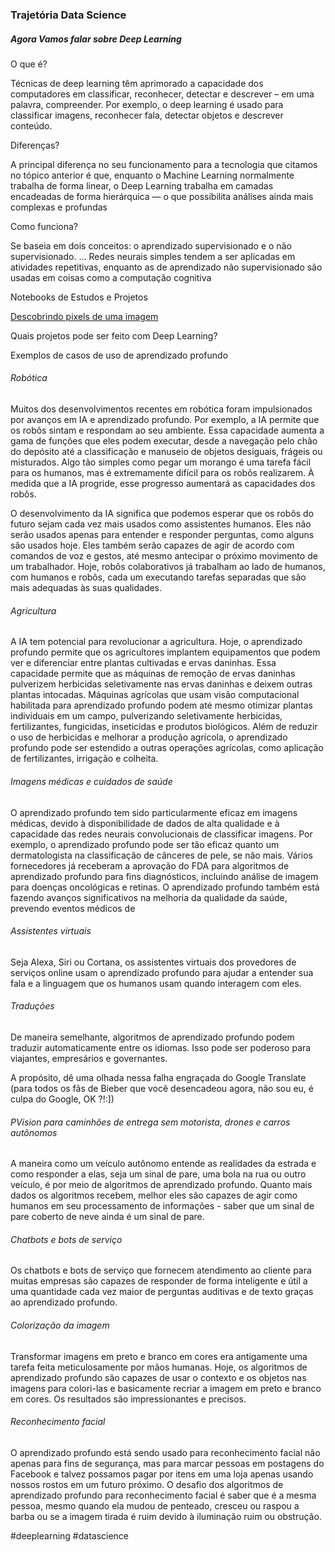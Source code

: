 ### Trajetória Data Science

##### Agora Vamos falar sobre Deep Learning


O que é?

Técnicas de deep learning têm aprimorado a capacidade dos computadores em classificar, reconhecer, detectar e descrever – em uma palavra, compreender. Por exemplo, o deep learning é usado para classificar imagens, reconhecer fala, detectar objetos e descrever conteúdo.

Diferenças?

A principal diferença no seu funcionamento para a tecnologia que citamos no tópico anterior é que, enquanto o Machine Learning normalmente trabalha de forma linear, o Deep Learning trabalha em camadas encadeadas de forma hierárquica — o que possibilita análises ainda mais complexas e profundas

Como funciona?

Se baseia em dois conceitos: o aprendizado supervisionado e o não supervisionado. ... Redes neurais simples tendem a ser aplicadas em atividades repetitivas, enquanto as de aprendizado não supervisionado são usadas em coisas como a computação cognitiva


Notebooks de Estudos e Projetos

[Descobrindo pixels de uma imagem](https://github.com/TatianaFlorentino/DeepLearning/blob/master/Deep_Learning.ipynb)




Quais projetos pode ser feito com Deep Learning?

Exemplos de casos de uso de aprendizado profundo

###### Robótica
Muitos dos desenvolvimentos recentes em robótica foram impulsionados por avanços em IA e aprendizado profundo. Por exemplo, a IA permite que os robôs sintam e respondam ao seu ambiente. Essa capacidade aumenta a gama de funções que eles podem executar, desde a navegação pelo chão do depósito até a classificação e manuseio de objetos desiguais, frágeis ou misturados. Algo tão simples como pegar um morango é uma tarefa fácil para os humanos, mas é extremamente difícil para os robôs realizarem. À medida que a IA progride, esse progresso aumentará as capacidades dos robôs.

O desenvolvimento da IA ​​significa que podemos esperar que os robôs do futuro sejam cada vez mais usados ​​como assistentes humanos. Eles não serão usados ​​apenas para entender e responder perguntas, como alguns são usados ​​hoje. Eles também serão capazes de agir de acordo com comandos de voz e gestos, até mesmo antecipar o próximo movimento de um trabalhador. Hoje, robôs colaborativos já trabalham ao lado de humanos, com humanos e robôs, cada um executando tarefas separadas que são mais adequadas às suas qualidades.


###### Agricultura
A IA tem potencial para revolucionar a agricultura. Hoje, o aprendizado profundo permite que os agricultores implantem equipamentos que podem ver e diferenciar entre plantas cultivadas e ervas daninhas. Essa capacidade permite que as máquinas de remoção de ervas daninhas pulverizem herbicidas seletivamente nas ervas daninhas e deixem outras plantas intocadas. Máquinas agrícolas que usam visão computacional habilitada para aprendizado profundo podem até mesmo otimizar plantas individuais em um campo, pulverizando seletivamente herbicidas, fertilizantes, fungicidas, inseticidas e produtos biológicos. Além de reduzir o uso de herbicidas e melhorar a produção agrícola, o aprendizado profundo pode ser estendido a outras operações agrícolas, como aplicação de fertilizantes, irrigação e colheita.

######  Imagens médicas e cuidados de saúde
O aprendizado profundo tem sido particularmente eficaz em imagens médicas, devido à disponibilidade de dados de alta qualidade e à capacidade das redes neurais convolucionais de classificar imagens. Por exemplo, o aprendizado profundo pode ser tão eficaz quanto um dermatologista na classificação de cânceres de pele, se não mais. Vários fornecedores já receberam a aprovação do FDA para algoritmos de aprendizado profundo para fins diagnósticos, incluindo análise de imagem para doenças oncológicas e retinas. O aprendizado profundo também está fazendo avanços significativos na melhoria da qualidade da saúde, prevendo eventos médicos de

###### Assistentes virtuais
Seja Alexa, Siri ou Cortana, os assistentes virtuais dos provedores de serviços online usam o aprendizado profundo para ajudar a entender sua fala e a linguagem que os humanos usam quando interagem com eles.


###### Traduções
De maneira semelhante, algoritmos de aprendizado profundo podem traduzir automaticamente entre os idiomas. Isso pode ser poderoso para viajantes, empresários e governantes.

A propósito, dê uma olhada nessa falha engraçada do Google Translate (para todos os fãs de Bieber que você desencadeou agora, não sou eu, é culpa do Google, OK ?!:])

###### PVision para caminhões de entrega sem motorista, drones e carros autônomos
A maneira como um veículo autônomo entende as realidades da estrada e como responder a elas, seja um sinal de pare, uma bola na rua ou outro veículo, é por meio de algoritmos de aprendizado profundo. Quanto mais dados os algoritmos recebem, melhor eles são capazes de agir como humanos em seu processamento de informações - saber que um sinal de pare coberto de neve ainda é um sinal de pare.


###### Chatbots e bots de serviço
Os chatbots e bots de serviço que fornecem atendimento ao cliente para muitas empresas são capazes de responder de forma inteligente e útil a uma quantidade cada vez maior de perguntas auditivas e de texto graças ao aprendizado profundo.

###### Colorização da imagem
Transformar imagens em preto e branco em cores era antigamente uma tarefa feita meticulosamente por mãos humanas. Hoje, os algoritmos de aprendizado profundo são capazes de usar o contexto e os objetos nas imagens para colori-las e basicamente recriar a imagem em preto e branco em cores. Os resultados são impressionantes e precisos.

###### Reconhecimento facial

O aprendizado profundo está sendo usado para reconhecimento facial não apenas para fins de segurança, mas para marcar pessoas em postagens do Facebook e talvez possamos pagar por itens em uma loja apenas usando nossos rostos em um futuro próximo. O desafio dos algoritmos de aprendizado profundo para reconhecimento facial é saber que é a mesma pessoa, mesmo quando ela mudou de penteado, cresceu ou raspou a barba ou se a imagem tirada é ruim devido à iluminação ruim ou obstrução.







#deeplearning #datascience







